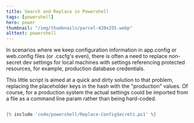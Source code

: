 ```yaml
---
title: Search and Replace in Powershell
tags: [powershell]
hero: power
thumbnail: "/img/thumbnails/parcel-420x255.webp"
alttext: powershell
---
```


In scenarios where we keep configuration information in app.config or web.config files (or .cscfg's even),
there is often a need to replace non-secret dev settings for local machines with settings referencing
protected resources, for example, production database credentials.

This little script is aimed at a quick and dirty solution to that problem, replacing the placeholder
keys in the hash with the "production" values. Of course, for a production system the actual settings
could be imported from a file as a command line param rather than being hard-coded.

```powershell

{% include 'code/powershell/Replace-ConfigSecrets.ps1' %}

```
